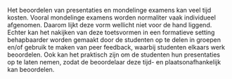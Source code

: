 Het beoordelen van presentaties en mondelinge examens kan veel tijd kosten. Vooral mondelinge examens worden normaliter vaak individueel afgenomen. Daarom lijkt deze vorm wellicht niet voor de hand liggend. Echter kan het nakijken van deze toetsvormen in een formatieve setting behapbaarder worden gemaakt door de studenten op te delen in groepen en/of gebruik te maken van peer feedback, waarbij studenten elkaars werk beoordelen. Ook kan het praktisch zijn om de studenten hun presentaties op te laten nemen, zodat de beoordelaar deze tijd- en plaatsonafhankelijk kan beoordelen.